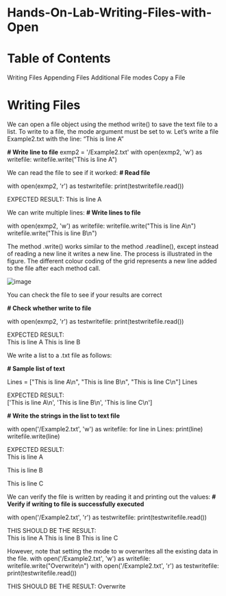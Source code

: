 # Hands-On-Lab-Writing-Files-with-Open

# Table of Contents

Writing Files
Appending Files
Additional File modes
Copy a File

# Writing Files
We can open a file object using the method write() to save the text file to a list. To write to a file, the mode argument must be set to w. Let’s write a file Example2.txt with the line: “This is line A”

**# Write line to file**
exmp2 = '/Example2.txt'
with open(exmp2, 'w') as writefile:
    writefile.write("This is line A")

We can read the file to see if it worked:
**# Read file**

with open(exmp2, 'r') as testwritefile:
    print(testwritefile.read())

EXPECTED RESULT:
This is line A

We can write multiple lines:
**# Write lines to file**

with open(exmp2, 'w') as writefile:
    writefile.write("This is line A\n")
    writefile.write("This is line B\n")

The method .write() works similar to the method .readline(), except instead of reading a new line it writes a new line. The process is illustrated in the figure. The different colour coding of the grid represents a new line added to the file after each method call.

![image](https://github.com/GretteThel/Hands-On-Lab-Writing-Files-with-Open/assets/117958967/6ada0e93-c60b-47ee-bb93-dec5627293df)

You can check the file to see if your results are correct

**# Check whether write to file**

with open(exmp2, 'r') as testwritefile:
    print(testwritefile.read())

EXPECTED RESULT:    
This is line A
This is line B

We write a list to a .txt file as follows:

**# Sample list of text**

Lines = ["This is line A\n", "This is line B\n", "This is line C\n"]
Lines

EXPECTED RESULT:    
['This is line A\n', 'This is line B\n', 'This is line C\n']

**# Write the strings in the list to text file**

with open('/Example2.txt', 'w') as writefile:
    for line in Lines:
        print(line)
        writefile.write(line)

EXPECTED RESULT:    
This is line A

This is line B

This is line C

We can verify the file is written by reading it and printing out the values:
**# Verify if writing to file is successfully executed**

with open('/Example2.txt', 'r') as testwritefile:
    print(testwritefile.read())

THIS SHOULD BE THE RESULT:    
This is line A
This is line B
This is line C

However, note that setting the mode to w overwrites all the existing data in the file.
with open('/Example2.txt', 'w') as writefile:
    writefile.write("Overwrite\n")
with open('/Example2.txt', 'r') as testwritefile:
    print(testwritefile.read())


THIS SHOULD BE THE RESULT:
 Overwrite


 
    
